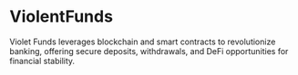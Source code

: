 # ViolentFunds
Violet Funds leverages blockchain and smart contracts to revolutionize banking, offering secure deposits, withdrawals, and DeFi opportunities for financial  stability.
